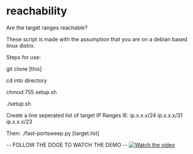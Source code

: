 # reachability
Are the target ranges reachable?

These script is made with the assumption that you are on a debian based linux distro.

Steps for use:

git clone [this]

cd into directory

chmod 755 setup.sh

./setup.sh

Create a line seperated list of target IP Ranges IE:
ip.x.x.x/24
ip.x.x.x/31
ip.x.x.x/23

Then:
./fast-portsweep.py [target.list]

-- FOLLOW THE DOGE TO WATCH THE DEMO --
[![Watch the video](https://i.imgur.com/EVvpwLb.jpg)](https://www.youtube.com/watch?v=EpbwpMsnZDI)



